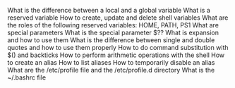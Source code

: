 What is the difference between a local and a global variable
What is a reserved variable
How to create, update and delete shell variables
What are the roles of the following reserved variables: HOME, PATH, PS1
What are special parameters
What is the special parameter $??
What is expansion and how to use them
What is the difference between single and double quotes and how to use them properly
How to do command substitution with $() and backticks
How to perform arithmetic operations with the shell
How to create an alias
How to list aliases
How to temporarily disable an alias
What are the /etc/profile file and the /etc/profile.d directory
What is the ~/.bashrc file
